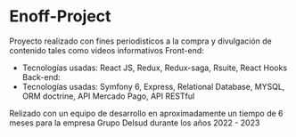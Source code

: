 # Enoff-Project
Proyecto realizado con fines periodisticos a la compra y divulgación de contenido tales como videos informativos
Front-end: 
  * Tecnologías usadas: React JS, Redux, Redux-saga, Rsuite, React Hooks
Back-end:
  * Tecnologías usadas: Symfony 6, Express, Relational Database, MYSQL, ORM doctrine, API Mercado Pago, API RESTful
  
Relizado con un equipo de desarrollo en aproximadamente un tiempo de 6 meses para la empresa Grupo Delsud durante los años 2022 - 2023
